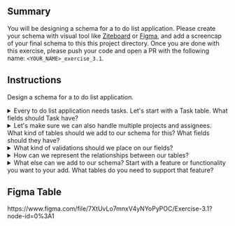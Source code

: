 ## Summary
You will be designing a schema for a to do list application. Please create your schema with visual tool like [Ziteboard](ziteboard.com) or [Figma](https://www.figma.com/login), and add a screencap of your final schema to this this project directory. Once you are done with this exercise, please push your code and open a PR with the following name: `<YOUR_NAME>_exercise_3.1`.

## Instructions
Design a schema for a to do list application.

<details>
<summary>Every to do list application needs tasks. Let's start with a Task table. What fields should Task have?</summary>

- Primary Key
- Name
- Description
- Priority
- Due Date
- Completed

</details>


<details>
<summary>Let's make sure we can also handle multiple projects and assignees. What kind of tables should we add to our schema for this? What fields should they have?</summary>

Project
- Primary Key
- Name
- Description

User
- Name
- Email

</details>

<details>
<summary>What kind of validations should we place on our fields?</summary>

- Task - Due Dates cannot be before today
- Task - Priority must be a number between 1 and 5
- Task - Completed should be a boolean.

</details>

<details>
<summary>How can we represent the relationships between our tables?</summary>

- Projects and Tasks may be one-to-many or many-to-many
- Users and Tasks can be one-to-many or many-to-many

</details>

<details>
<summary>What else can we add to our schema? Start with a feature or functionality you want to your add. What tables do you need to support that feature?</summary>

- How might we represent sub tasks?
- How might we represent teams?

</details>

## Figma Table
<link>
https://www.figma.com/file/7XtUvLo7mnxV4yNYoPyPOC/Exercise-3.1?node-id=0%3A1

